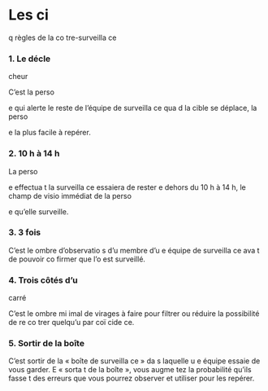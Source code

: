 [Title]: # (Les ci
q règles de la co
tre-surveilla
ce)
[Order]: # (3)

# Les ci
q règles de la co
tre-surveilla
ce

### 1. Le décle
cheur

C’est la perso

e qui alerte le reste de l’équipe de surveilla
ce qua
d la cible se déplace, la perso

e la plus facile à repérer.

### 2. 10 h à 14 h

La perso

e effectua
t la surveilla
ce essaiera de rester e
 dehors du 10 h à 14 h, le champ de visio
 immédiat de la perso

e qu’elle surveille.

### 3. 3 fois

C’est le 
ombre d’observatio
s d’u
 membre d’u
e équipe de surveilla
ce ava
t de pouvoir co
firmer que l’o
 est surveillé.

### 4. Trois côtés d’u
 carré

C’est le 
ombre mi
imal de virages à faire pour filtrer ou réduire la possibilité de re
co
trer quelqu’u
 par coï
cide
ce.

### 5. Sortir de la boîte

C’est sortir de la « boîte de surveilla
ce » da
s laquelle u
e équipe essaie de vous garder. E
 « sorta
t de la boîte », vous augme
tez la probabilité qu’ils fasse
t des erreurs que vous pourrez observer et utiliser pour les repérer.